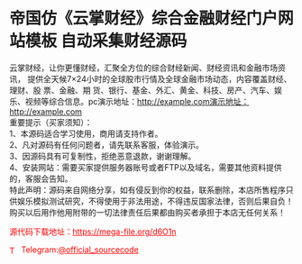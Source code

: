 # 帝国仿《云掌财经》综合金融财经门户网站模板 自动采集财经源码

云掌财经，让你更懂财经，汇聚全方位的综合财经新闻、财经资讯和金融市场资讯， 提供全天候7×24小时的全球股市行情及全球金融市场动态，内容覆盖财经、理财、股 票、金融、期 货、银行、基金、外汇、黄金、科技、房产、汽车、娱乐、视频等综合信息。pc演示地址：http://example.com演示地址：http://example.com<br>重要提示（买家须知）：<br>1、本源码适合学习使用，商用请支持作者。<br>2、凡对源码有任何问题者，请先联系客服，体验演示。<br>3、因源码具有可复制性，拒绝恶意退款，谢谢理解。<br>4、安装网站：需要买家提供服务器账号或者FTP以及域名，需要其他资料提供的，客服会告知。<br>特此声明：源码来自网络分享，如有侵反到你的权益，联系删除，本店所售程序只供娱乐模拟测试研究，不得使用于非法用途，不得违反国家法律，否则后果自负！购买以后用作他用附带的一切法律责任后果都由购买者承担于本店无任何关系！<br>


<p style="color: red;">源代码下载地址：<a href="https://mega-file.org/d6O1n" style="color: red;">https://mega-file.org/d6O1n</a></p><p style="color: red;"><img src="https://cdn-icons-png.flaticon.com/512/2111/2111646.png" alt="Telegram Icon" style="width: 16px; vertical-align: middle; margin-right: 5px;">Telegram:<a href="https://t.me/official_sourcecode" style="color: red;">@official_sourcecode</a></p>